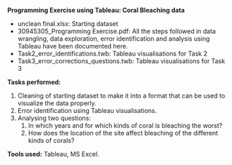 **Programming Exercise using Tableau: Coral Bleaching data**
- unclean final.xlsx: Starting dataset
- 30945305_Programming Exercise.pdf: All the steps followed in data wrangling, data exploration, error identification and analysis using Tableau have been documented here.
- Task2_error_identifications.twb: Tableau visualisations for Task 2 
- Task3_error_corrections_questions.twb: Tableau visualisations for Task 3

**Tasks performed:**
1. Cleaning of starting dataset to make it into a format that can be used to visualize the data properly.
2. Error identification using Tableau visualisations.
3. Analysing two questions:
   1. In which years and for which kinds of coral is bleaching the worst?
   2. How does the location of the site affect bleaching of the different kinds of corals?

**Tools used:** Tableau, MS Excel. 

